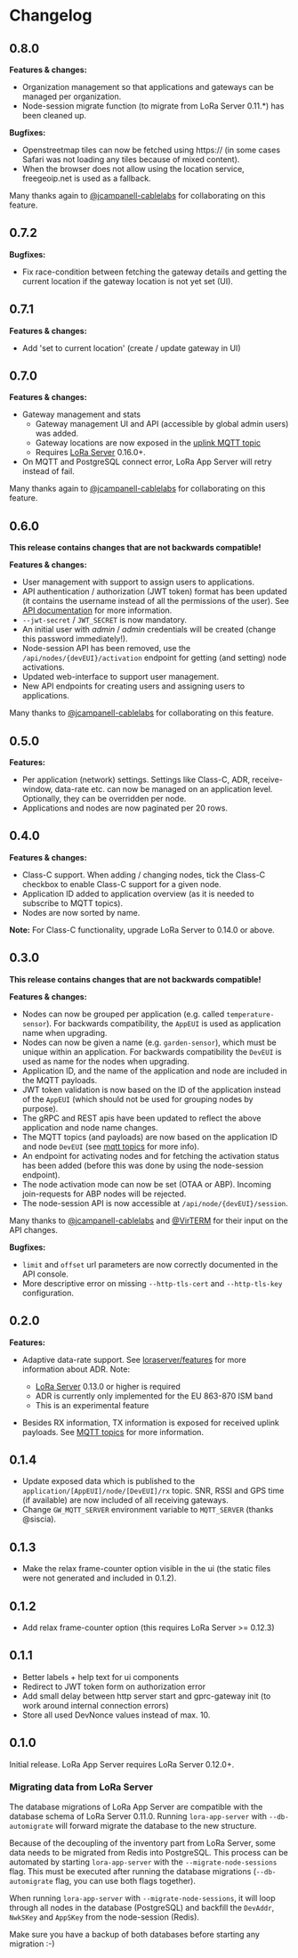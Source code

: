 # Changelog

## 0.8.0

**Features & changes:**

* Organization management so that applications and gateways can be managed per
  organization.
* Node-session migrate function (to migrate from LoRa Server 0.11.*) has
  been cleaned up.

**Bugfixes:**

* Openstreetmap tiles can now be fetched using https:// (in some cases Safari
  was not loading any tiles because of mixed content).
* When the browser does not allow using the location service, freegeoip.net is
  used as a fallback.

Many thanks again to [@jcampanell-cablelabs](https://github.com/jcampanell-cablelabs)
for collaborating on this feature.

## 0.7.2

**Bugfixes:**

* Fix race-condition between fetching the gateway details and getting the
  current location if the gateway location is not yet set (UI).

## 0.7.1

**Features & changes:**

* Add 'set to current location' (create / update gateway in UI)

## 0.7.0

**Features & changes:**

* Gateway management and stats
	* Gateway management UI and API (accessible by global admin users) was added.
	* Gateway locations are now exposed in the [uplink MQTT topic](mqtt-topics.md)
	* Requires [LoRa Server](https://docs.loraserver.io) 0.16.0+.
* On MQTT and PostgreSQL connect error, LoRa App Server will retry instead
  of fail.

Many thanks again to [@jcampanell-cablelabs](https://github.com/jcampanell-cablelabs)
for collaborating on this feature.

## 0.6.0

**This release contains changes that are not backwards compatible!**

**Features & changes:**

* User management with support to assign users to applications.
* API authentication / authorization (JWT token) format has been updated
  (it contains the username instead of all the permissions of the user).
  See [API documentation](api.md) for more information.
* `--jwt-secret` / `JWT_SECRET` is now mandatory.
* An initial user with *admin* / *admin* credentials will be created (change
  this password immediately!).
* Node-session API has been removed, use the `/api/nodes/{devEUI}/activation`
  endpoint for getting (and setting) node activations.
* Updated web-interface to support user management.
* New API endpoints for creating users and assigning users to applications.

Many thanks to [@jcampanell-cablelabs](https://github.com/jcampanell-cablelabs)
for collaborating on this feature.

## 0.5.0

**Features:**

* Per application (network) settings. Settings like Class-C, ADR, receive-window,
  data-rate etc. can now be managed on an application level. Optionally, they can
  be overridden per node.
* Applications and nodes are now paginated per 20 rows.

## 0.4.0

**Features & changes:**

* Class-C support. When adding / changing nodes, tick the Class-C checkbox
  to enable Class-C support for a given node.
* Application ID added to application overview (as it is needed to subscribe
  to MQTT topics).
* Nodes are now sorted by name.

**Note:** For Class-C functionality, upgrade LoRa Server to 0.14.0 or above.

## 0.3.0

**This release contains changes that are not backwards compatible!**

**Features & changes:**

* Nodes can now be grouped per application (e.g. called `temperature-sensor`).
  For backwards compatibility, the `AppEUI` is used as application name when
  upgrading.
* Nodes can now be given a name (e.g. `garden-sensor`), which must be unique 
  within an application. For backwards compatibility the `DevEUI` is used as
  name for the nodes when upgrading.
* Application ID, and the name of the application and node are included in the
  MQTT payloads.
* JWT token validation is now based on the ID of the application instead of the
  `AppEUI` (which should not be used for grouping nodes by purpose).
* The gRPC and REST apis have been updated to reflect the above application and
  node name changes.
* The MQTT topics (and payloads) are now based on the application ID and node
  `DevEUI` (see [mqtt topics](mqtt-topics.md) for more info).
* An endpoint for activating nodes and for fetching the activation status has
  been added (before this was done by using the node-session endpoint).
* The node activation mode can now be set (OTAA or ABP). Incoming join-requests
  for ABP nodes will be rejected.
* The node-session API is now accessible at `/api/node/{devEUI}/session`.

Many thanks to [@jcampanell-cablelabs](https://github.com/jcampanell-cablelabs)
and [@VirTERM](https://twitter.com/VirTERM) for their input on the API changes.

**Bugfixes:**

* `limit` and `offset` url parameters are now correctly documented in the
  API console.
* More descriptive error on missing `--http-tls-cert` and `--http-tls-key`
  configuration.

## 0.2.0

**Features:**

* Adaptive data-rate support. See [loraserver/features](https://docs.loraserver.io/loraserver/features/)
  for more information about ADR. Note:

	* [LoRa Server](https://docs.loraserver.io/loraserver/) 0.13.0 or higher
	  is required
	* ADR is currently only implemented for the EU 863-870 ISM band
	* This is an experimental feature

* Besides RX information, TX information is exposed for received uplink
  payloads. See [MQTT topics](mqtt-topics.md) for more information.


## 0.1.4

* Update exposed data which is published to the
  `application/[AppEUI]/node/[DevEUI]/rx` topic. SNR, RSSI and GPS time (if
  available) are now included of all receiving gateways.
* Change `GW_MQTT_SERVER` environment variable to `MQTT_SERVER` (thanks @siscia).

## 0.1.3

* Make the relax frame-counter option visible in the ui (the static files
  were not generated and included in 0.1.2).

## 0.1.2

* Add relax frame-counter option (this requires LoRa Server >= 0.12.3)

## 0.1.1

* Better labels + help text for ui components
* Redirect to JWT token form on authorization error
* Add small delay between http server start and gprc-gateway init (to work
  around internal connection errors)
* Store all used DevNonce values instead of max. 10.

## 0.1.0

Initial release. LoRa App Server requires LoRa Server 0.12.0+.

### Migrating data from LoRa Server

The database migrations of LoRa App Server are compatible with the database
schema of LoRa Server 0.11.0. Running `lora-app-server` with `--db-automigrate`
will forward migrate the database to the new structure.

Because of the decoupling of the inventory part from LoRa Server, some
data needs to be migrated from Redis into PostgreSQL. This process can
be automated by starting `lora-app-server` with the
`--migrate-node-sessions` flag. This must be executed after running the
database migrations (`--db-automigrate` flag, you can use both flags
together).

When running `lora-app-server` with `--migrate-node-sessions`, it will loop
through all nodes in the database (PostgreSQL) and backfill the `DevAddr`,
`NwkSKey` and `AppSKey` from the node-session (Redis).

Make sure you have a backup of both databases before starting any migration :-)
